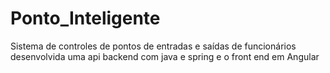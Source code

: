 # Ponto_Inteligente
Sistema de controles de pontos de entradas e saídas de funcionários desenvolvida uma api backend com java e spring e o front end em Angular
